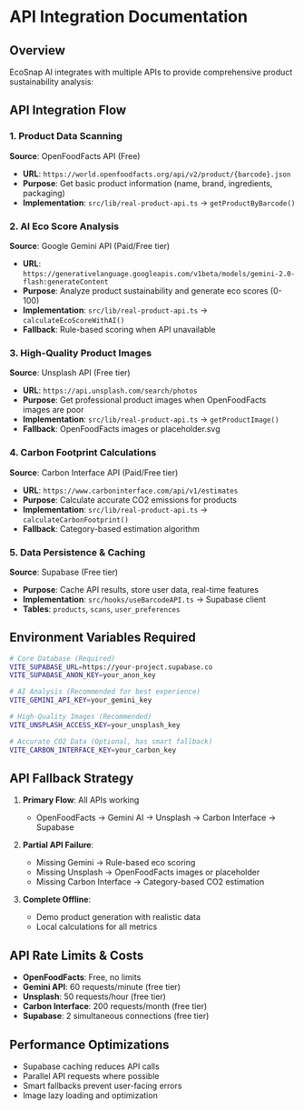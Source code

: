 # API Integration Documentation

## Overview
EcoSnap AI integrates with multiple APIs to provide comprehensive product sustainability analysis:

## API Integration Flow

### 1. Product Data Scanning
**Source**: OpenFoodFacts API (Free)
- **URL**: `https://world.openfoodfacts.org/api/v2/product/{barcode}.json`
- **Purpose**: Get basic product information (name, brand, ingredients, packaging)
- **Implementation**: `src/lib/real-product-api.ts` → `getProductByBarcode()`

### 2. AI Eco Score Analysis  
**Source**: Google Gemini API (Paid/Free tier)
- **URL**: `https://generativelanguage.googleapis.com/v1beta/models/gemini-2.0-flash:generateContent`
- **Purpose**: Analyze product sustainability and generate eco scores (0-100)
- **Implementation**: `src/lib/real-product-api.ts` → `calculateEcoScoreWithAI()`
- **Fallback**: Rule-based scoring when API unavailable

### 3. High-Quality Product Images
**Source**: Unsplash API (Free tier)
- **URL**: `https://api.unsplash.com/search/photos`
- **Purpose**: Get professional product images when OpenFoodFacts images are poor
- **Implementation**: `src/lib/real-product-api.ts` → `getProductImage()`
- **Fallback**: OpenFoodFacts images or placeholder.svg

### 4. Carbon Footprint Calculations
**Source**: Carbon Interface API (Paid/Free tier)
- **URL**: `https://www.carboninterface.com/api/v1/estimates`
- **Purpose**: Calculate accurate CO2 emissions for products
- **Implementation**: `src/lib/real-product-api.ts` → `calculateCarbonFootprint()`
- **Fallback**: Category-based estimation algorithm

### 5. Data Persistence & Caching
**Source**: Supabase (Free tier)
- **Purpose**: Cache API results, store user data, real-time features
- **Implementation**: `src/hooks/useBarcodeAPI.ts` → Supabase client
- **Tables**: `products`, `scans`, `user_preferences`

## Environment Variables Required

```bash
# Core Database (Required)
VITE_SUPABASE_URL=https://your-project.supabase.co
VITE_SUPABASE_ANON_KEY=your_anon_key

# AI Analysis (Recommended for best experience)
VITE_GEMINI_API_KEY=your_gemini_key

# High-Quality Images (Recommended)
VITE_UNSPLASH_ACCESS_KEY=your_unsplash_key

# Accurate CO2 Data (Optional, has smart fallback)
VITE_CARBON_INTERFACE_KEY=your_carbon_key
```

## API Fallback Strategy

1. **Primary Flow**: All APIs working
   - OpenFoodFacts → Gemini AI → Unsplash → Carbon Interface → Supabase

2. **Partial API Failure**: 
   - Missing Gemini → Rule-based eco scoring
   - Missing Unsplash → OpenFoodFacts images or placeholder
   - Missing Carbon Interface → Category-based CO2 estimation

3. **Complete Offline**: 
   - Demo product generation with realistic data
   - Local calculations for all metrics

## API Rate Limits & Costs

- **OpenFoodFacts**: Free, no limits
- **Gemini API**: 60 requests/minute (free tier)
- **Unsplash**: 50 requests/hour (free tier)
- **Carbon Interface**: 200 requests/month (free tier)
- **Supabase**: 2 simultaneous connections (free tier)

## Performance Optimizations

- Supabase caching reduces API calls
- Parallel API requests where possible
- Smart fallbacks prevent user-facing errors
- Image lazy loading and optimization
